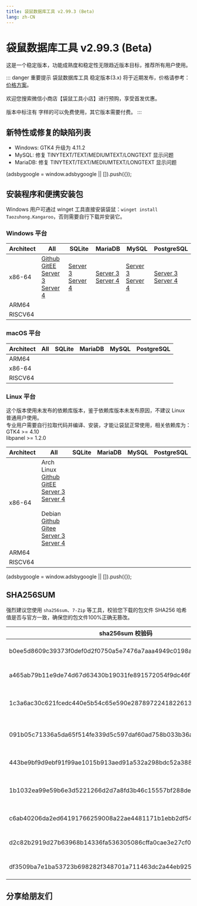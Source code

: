 ```yaml
---
title: 袋鼠数据库工具 v2.99.3 (Beta)
lang: zh-CN
---
```


# 袋鼠数据库工具 v2.99.3 (Beta)
这是一个稳定版本，功能成熟度和稳定性无限趋近版本目标，推荐所有用户使用。

::: danger 重要提示
袋鼠数据库工具 稳定版本(3.x) 将于近期发布，价格请参考：[价格方案](../document/pricing.md)。<br/><br/>
欢迎您搜索微信小商店【袋鼠工具小店】进行预购，享受首发优惠。<br/><br/>
版本中标注有 <Badge text="Dev" /> <Badge text="Beta"/> 字样的可以免费使用，其它版本需要付费。
:::

## 新特性或修复的缺陷列表
- Windows: GTK4 升级为 4.11.2
- MySQL: 修复 TINYTEXT/TEXT/MEDIUMTEXT/LONGTEXT 显示问题
- MariaDB: 修复 TINYTEXT/TEXT/MEDIUMTEXT/LONGTEXT 显示问题

<div>
    <script2 type="text/javascript" async="true" src="https://pagead2.googlesyndication.com/pagead/js/adsbygoogle.js" />
    <ins class="adsbygoogle"
        style="display:block; text-align:center;"
        data-ad-layout="in-article"
        data-ad-format="fluid"
        data-ad-client="ca-pub-3975819313740938"
        data-ad-slot="6760827895"></ins>
    <script2 type="text/javascript">
        (adsbygoogle = window.adsbygoogle || []).push({});
    </script2>
</div>

## 安装程序和便携安装包
Windows 用户可通过 winget 工具直接安装袋鼠：`winget install Taozuhong.Kangaroo`，否则需要自行下载并安装它。

### Windows 平台
| Architect         | All               | SQLite            | MariaDB           | MySQL             | PostgreSQL        |
|-------------------|-------------------|-------------------|-------------------|-------------------|-------------------|
| x86-64            |[Github](https://github.com/dbkangaroo/kangaroo/releases/download/v2.99.3.230602/kangaroo-max-2.99.3.230602-x86_64.exe) <br/> [GitEE](https://gitee.com/dbkangaroo/kangaroo/releases/download/v2.99.3.230602/kangaroo-max-2.99.3.230602-x86_64.exe) <br/> [Server 3](https://kangaroo.awaysoft.com/downloads/v2.99.3.230602/kangaroo-max-2.99.3.230602-x86_64.exe) <br/> [Server 4](https://d4.injdk.cn/dbkangaroo/v2.99.3.230602/kangaroo-max-2.99.3.230602-x86_64.exe) | [Server 3](https://kangaroo.awaysoft.com/downloads/v2.99.3.230602/kangaroo-sqlite-2.99.3.230602-x86_64.exe) <br/> [Server 4](https://d4.injdk.cn/dbkangaroo/v2.99.3.230602/kangaroo-sqlite-2.99.3.230602-x86_64.exe) | [Server 3](https://kangaroo.awaysoft.com/downloads/v2.99.3.230602/kangaroo-mariadb-2.99.3.230602-x86_64.exe) <br/> [Server 4](https://d4.injdk.cn/dbkangaroo/v2.99.3.230602/kangaroo-mariadb-2.99.3.230602-x86_64.exe) | [Server 3](https://kangaroo.awaysoft.com/downloads/v2.99.3.230602/kangaroo-mysql-2.99.3.230602-x86_64.exe) <br/> [Server 4](https://d4.injdk.cn/dbkangaroo/v2.99.3.230602/kangaroo-mysql-2.99.3.230602-x86_64.exe) | [Server 3](https://kangaroo.awaysoft.com/downloads/v2.99.3.230602/kangaroo-postgresql-2.99.3.230602-x86_64.exe) <br/> [Server 4](https://d4.injdk.cn/dbkangaroo/v2.99.3.230602/kangaroo-postgresql-2.99.3.230602-x86_64.exe) |
| ARM64             | | | | | |
| RISCV64           | | | | | |


### macOS 平台
| Architect         | All               | SQLite            | MariaDB           | MySQL             | PostgreSQL        |
|-------------------|-------------------|-------------------|-------------------|-------------------|-------------------|
| ARM64             | | | | | |
| x86-64            | | | | | |
| RISCV64           | | | | | |


### Linux 平台
这个版本使用未发布的依赖库版本，鉴于依赖库版本未发布原因，不建议 Linux 普通用户使用。<br/>
专业用户需要自行拉取代码并编译、安装，才能让袋鼠正常使用，相关依赖库为：<br/>
GTK4 >= 4.10 <br/>
libpanel >= 1.2.0

| Architect         | All               | SQLite            | MariaDB           | MySQL             | PostgreSQL        |
|-------------------|-------------------|-------------------|-------------------|-------------------|-------------------|
| x86-64            | Arch Linux<br/>[Github](https://github.com/dbkangaroo/kangaroo/releases/download/v2.99.3.230602/kangaroo-max-2.99.3.230602-1-x86_64.pkg.tar.zst) <br/> [GitEE](https://gitee.com/dbkangaroo/kangaroo/releases/download/v2.99.3.230602/kangaroo-max-2.99.3.230602-1-x86_64.pkg.tar.zst) <br/>[Server 3](https://kangaroo.awaysoft.com/downloads/v2.99.3.230602/kangaroo-max-2.99.3.230602-1-x86_64.pkg.tar.zst) <br/> [Server 4](https://d4.injdk.cn/dbkangaroo/v2.99.3.230602/kangaroo-max-2.99.3.230602-1-x86_64.pkg.tar.zst)<br/><br/> Debian<br/> [Github](https://github.com/dbkangaroo/kangaroo/releases/download/v2.99.3.230602/kangaroo-max-2.99.3.230602-x86_64.deb) <br/>[Gitee](https://gitee.com/dbkangaroo/kangaroo/releases/download/v2.99.3.230602/kangaroo-max-2.99.3.230602-x86_64.deb) <br/>[Server 3](https://kangaroo.awaysoft.com/downloads/v2.99.3.230602/kangaroo-max-2.99.3.230602-x86_64.deb) <br/>[Server 4](https://d4.injdk.cn/dbkangaroo/v2.99.3.230602/kangaroo-max-2.99.3.230602-x86_64.deb)| | | | |
| ARM64             | | | | | |
| RISCV64           | | | | | |


<div>
    <script2 type="text/javascript" async="true" src="https://pagead2.googlesyndication.com/pagead/js/adsbygoogle.js" />
    <ins class="adsbygoogle"
        style="display:block; text-align:center;"
        data-ad-layout="in-article"
        data-ad-format="fluid"
        data-ad-client="ca-pub-3975819313740938"
        data-ad-slot="6760827895"></ins>
    <script2 type="text/javascript">
        (adsbygoogle = window.adsbygoogle || []).push({});
    </script2>
</div>

## SHA256SUM
强烈建议您使用 `sha256sum`、`7-Zip` 等工具，校验您下载的包文件 SHA256 哈希值是否与官方一致，确保您的包文件100%正确无篡改。

| sha256sum 校验码                             | 袋鼠安装包文件名  |
|---------------------------------------------|------------------|
| b0ee5d8609c39373f0def0d2f0750a5e7476a7aaa4949c0198a9f6f8b2288494 | kangaroo-max-2.99.3.230602-x86_64.exe           |
| a465ab79b11e9de74d67d63430b19031fe891572054f9dc46f75394afd8def22 | kangaroo-max-2.99.3.230602-x86_64.deb           |
| 1c3a6ac30c621fcedc440e5b54c65e590e28789722418226134ae1ca34e165a6 | kangaroo-max-2.99.3.230602-1-x86_64.pkg.tar.zst |
| 091b05c71336a5da65f514fe339d5c597daf60ad758b033b36ae2296bb17196f | kangaroo-mariadb-2.99.3.230602-x86_64.exe       |
| 443be9bf9d9ebf91f99ae1015b913aed91a532a298bdc52a388f14dad2ecb690 | kangaroo-mysql-2.99.3.230602-x86_64.exe         |
| 1b1032ea99e59b6e3d5221266d2d7a8fd3b46c15557bf288deb9095dae3aab86 | kangaroo-postgresql-2.99.3.230602-x86_64.exe    |
| c6ab40206da2ed64191766259008a22ae4481171b1ebb2df54c76fa243c8919f | kangaroo-sqlite-2.99.3.230602-x86_64.exe        |
| d2c82b2919d27b63968b14336fa536305086cffa0cae3e27cf04064aa385f0c3 | kangaroo-max-2.99.3.230602-x86_64.7z            |
| df3509ba7e1ba53723b698282f348701a711463dc2a44eb9257c863df8916433 | kangaroo-max-2.99.3.230602-x86_64.tar.zst       |


## 分享给朋友们
<social-share :networks="['wechat', 'qq', 'weibo', 'douban', 'facebook', 'twitter', 'telegram', 'line', 'skype', 'linkedin']" />
